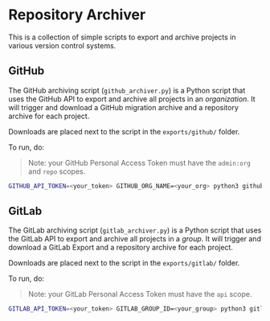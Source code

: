 # Repository Archiver

This is a collection of simple scripts to export and archive projects in various version control systems.

## GitHub

The GitHub archiving script (`github_archiver.py`) is a Python script that uses the GitHub API to export and archive all projects in an *organization*.
It will trigger and download a GitHub migration archive and a repository archive for each project.

Downloads are placed next to the script in the `exports/github/` folder.

To run, do:

> Note: your GitHub Personal Access Token must have the `admin:org` and `repo` scopes.

```bash
GITHUB_API_TOKEN=<your_token> GITHUB_ORG_NAME=<your_org> python3 github_archiver.py
```

## GitLab

The GitLab archiving script (`gitlab_archiver.py`) is a Python script that uses the GitLab API to export and archive all projects in a *group*.
It will trigger and download a GitLab Export and a repository archive for each project.

Downloads are placed next to the script in the `exports/gitlab/` folder.

To run, do:

> Note: your GitLab Personal Access Token must have the `api` scope.

```bash
GITLAB_API_TOKEN=<your_token> GITLAB_GROUP_ID=<your_group> python3 gitlab_archiver.py
```
